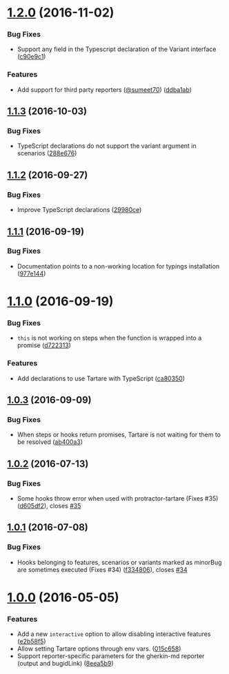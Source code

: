 <a name="1.2.0"></a>
# [1.2.0](https://github.com/telefonicaid/tartare/compare/v1.1.3...v1.2.0) (2016-11-02)


### Bug Fixes

* Support any field in the Typescript declaration of the Variant interface ([c90e9c1](https://github.com/telefonicaid/tartare/commit/c90e9c1))

### Features

* Add support for third party reporters ([@sumeet70](https://github.com/sumeet70)) ([ddba1ab](https://github.com/telefonicaid/tartare/commit/ddba1ab))



<a name="1.1.3"></a>
## [1.1.3](https://github.com/telefonicaid/tartare/compare/v1.1.2...v1.1.3) (2016-10-03)


### Bug Fixes

* TypeScript declarations do not support the variant argument in scenarios ([288e676](https://github.com/telefonicaid/tartare/commit/288e676))



<a name="1.1.2"></a>
## [1.1.2](https://github.com/telefonicaid/tartare/compare/v1.1.1...v1.1.2) (2016-09-27)


### Bug Fixes

* Improve TypeScript declarations ([29980ce](https://github.com/telefonicaid/tartare/commit/29980ce))



<a name="1.1.1"></a>
## [1.1.1](https://github.com/telefonicaid/tartare/compare/v1.1.0...v1.1.1) (2016-09-19)


### Bug Fixes

* Documentation points to a non-working location for typings installation ([977e144](https://github.com/telefonicaid/tartare/commit/977e144))



<a name="1.1.0"></a>
# [1.1.0](https://github.com/telefonicaid/tartare/compare/v1.0.3...v1.1.0) (2016-09-19)


### Bug Fixes

* `this` is not working on steps when the function is wrapped into a promise ([d722313](https://github.com/telefonicaid/tartare/commit/d722313))

### Features

* Add declarations to use Tartare with TypeScript ([ca80350](https://github.com/telefonicaid/tartare/commit/ca80350))



<a name="1.0.3"></a>
## [1.0.3](https://github.com/telefonicaid/tartare/compare/v1.0.2...v1.0.3) (2016-09-09)


### Bug Fixes

* When steps or hooks return promises, Tartare is not waiting for them to be resolved ([ab400a3](https://github.com/telefonicaid/tartare/commit/ab400a3))



<a name="1.0.2"></a>
## [1.0.2](https://github.com/telefonicaid/tartare/compare/v1.0.1...v1.0.2) (2016-07-13)


### Bug Fixes

* Some hooks throw error when used with protractor-tartare (Fixes #35) ([d605df2](https://github.com/telefonicaid/tartare/commit/d605df2)), closes [#35](https://github.com/telefonicaid/tartare/issues/35)



<a name="1.0.1"></a>
## [1.0.1](https://github.com/telefonicaid/tartare/compare/v1.0.0...v1.0.1) (2016-07-08)


### Bug Fixes

* Hooks belonging to features, scenarios or variants marked as minorBug are sometimes executed (Fixes #34) ([f334806](https://github.com/telefonicaid/tartare/commit/f334806)), closes [#34](https://github.com/telefonicaid/tartare/issues/34)



<a name="1.0.0"></a>
# [1.0.0](https://github.com/telefonicaid/tartare/compare/v0.9.0...v1.0.0) (2016-05-05)


### Features

* Add a new `interactive` option to allow disabling interactive features ([e2b58f5](https://github.com/telefonicaid/tartare/commit/e2b58f5))
* Allow setting Tartare options through env vars. ([015c658](https://github.com/telefonicaid/tartare/commit/015c658))
* Support reporter-specific parameters for the gherkin-md reporter (output and bugidLink) ([8eea5b9](https://github.com/telefonicaid/tartare/commit/8eea5b9))



